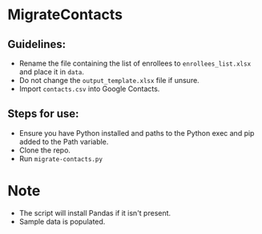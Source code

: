# MigrateContacts

## Guidelines:

- Rename the file containing the list of enrollees to `enrollees_list.xlsx` and place it in `data`.
- Do not change the `output_template.xlsx` file if unsure.
- Import `contacts.csv` into Google Contacts.

## Steps for use:

- Ensure you have Python installed and paths to the Python exec and pip added to the Path variable.
- Clone the repo.
- Run `migrate-contacts.py`

# Note

- The script will install Pandas if it isn't present.
- Sample data is populated.